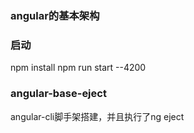 ### angular的基本架构

### 启动
npm install 
npm run start --4200

### angular-base-eject

angular-cli脚手架搭建，并且执行了ng eject